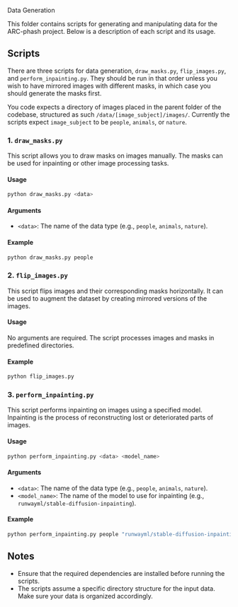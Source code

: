  Data Generation

This folder contains scripts for generating and manipulating data for the ARC-phash project. Below is a description of each script and its usage.

## Scripts

There are three scripts for data generation, `draw_masks.py`, `flip_images.py`, and `perform_inpainting.py`. They should be run in that order unless you wish to have mirrored images with different masks, in which case you should generate the masks first.

You code expects a directory of images placed in the parent folder of the codebase, structured as such `/data/[image_subject]/images/`. Currently the scripts expect `image_subject` to be `people`, `animals`, or `nature`.

### 1. `draw_masks.py`

This script allows you to draw masks on images manually. The masks can be used for inpainting or other image processing tasks.

#### Usage

```bash
python draw_masks.py <data>
```

#### Arguments

- `<data>`: The name of the data type (e.g., `people`, `animals`, `nature`).

#### Example

```bash
python draw_masks.py people
```

### 2. `flip_images.py`

This script flips images and their corresponding masks horizontally. It can be used to augment the dataset by creating mirrored versions of the images.

#### Usage

No arguments are required. The script processes images and masks in predefined directories.

#### Example

```bash
python flip_images.py
```

### 3. `perform_inpainting.py`

This script performs inpainting on images using a specified model. Inpainting is the process of reconstructing lost or deteriorated parts of images.

#### Usage

```bash
python perform_inpainting.py <data> <model_name>
```

#### Arguments

- `<data>`: The name of the data type (e.g., `people`, `animals`, `nature`).
- `<model_name>`: The name of the model to use for inpainting (e.g., `runwayml/stable-diffusion-inpainting`).

#### Example

```bash
python perform_inpainting.py people "runwayml/stable-diffusion-inpainting"
```

## Notes

- Ensure that the required dependencies are installed before running the scripts.
- The scripts assume a specific directory structure for the input data. Make sure your data is organized accordingly.